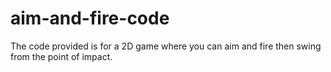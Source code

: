 # aim-and-fire-code
The code provided is for a 2D game where you can aim and fire then swing from the point of impact.
